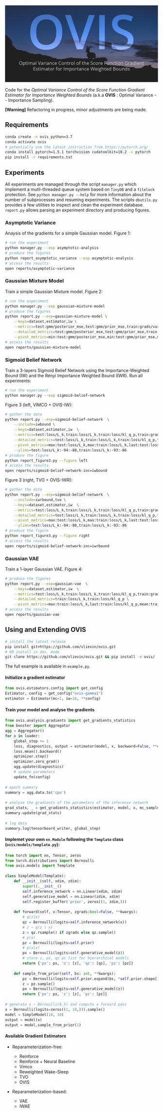 ![Optimal Variance Control of the Score Function Gradient Estimator for Importance Weighted Bounds (a.k.a **OVIS**) credits: Thomas Jarrand](.images/ovis-banner.png)

Code for the *Optimal Variance Control of the Score Function Gradient Estimator for Importance Weighted Bounds* (a.k.a **OVIS** : Optimal Variance -- Importance Sampling).

**[Warning]** Refactoring in progress, minor adjustments are being made.

## Requirements

```bash
conda create -n ovis python=3.7
conda activate ovis
# potentially use the latest instruction from https://pytorch.org/
conda install pytorch=1.5.1 torchvision cudatoolkit=10.2 -c pytorch 
pip install -r requirements.txt
```

## Experiments

All experiments are managed through the script `manager.py` which implement a mutli-threaded queue system based on
`TinyDB` and a `filelock` protection. See `python manager.py --help` for more information about the number of 
subprocesses and resuming experiments. The scripts `dbutils.py` provides a few utilities to inspect and clean 
the experiment database.  `report.py` allows parsing an experiment directory and producing figures.

### Asymptotic Variance

Anaysis of the gradients for a simple Gaussian model. Figure 1:

```bash
# run the experiment
python manager.py --exp asymptotic-analysis
# produce the figures
python report_asymptotic_variance --exp asymptotic-analysis
# access the results
open reports/asymptotic-variance
```

### Gaussian Mixture Model

Train a simple Gaussian Mixture model. Figure 2:

```bash
# run the experiment
python manager.py --exp gaussian-mixture-model
# produce the figures
python report.py --exp=gaussian-mixture-model \
    --keys=dataset,estimator,iw \
    --metrics=test:gmm/posterior_mse,test:gmm/prior_mse,train:grads/variance,train:grads/snr \
    --detailed_metrics=test:gmm/posterior_mse,test:gmm/prior_mse,train:loss/ess,train:grads/variance,train:grads/snr \
    --pivot_metrics=min:test:gmm/posterior_mse,min:test:gmm/prior_mse,mean:train:grads/snr 
# access the results
open reports/gaussian-mixture-model
```

### Sigmoid Belief Network

Train a 3-layers Sigmoid Belief Network using the Importance-Weighted Bound (IW) and the Rényi Importance Weighted Bound (IWR).
Run all experiments:

```bash
# run the experiment
python manager.py --exp sigmoid-belief-network
```

Figure 3 (left, VIMCO + OVIS-IW):

```bash
# gather the data
python report.py --exp=sigmoid-belief-network  \
    --include=iwbound \
    --keys=dataset,estimator,iw  \
    --metrics=test:loss/L_k,train:loss/L_k,train:loss/kl_q_p,train:grads/snr \
    --detailed_metrics=test:loss/L_k,train:loss/L_k,train:loss/kl_q_p,train:loss/kl,train:loss/ess,train:active_units/au,train:grads/snr \
    --pivot_metrics=max:test:loss/L_k,max:train:loss/L_k,last:test:loss/kl_q_p,last:train:loss/ess \
    --ylims=test:loss/L_k:-94:-88,train:loss/L_k:-93:-86
# produce the figure
python report_figure3.py --figure left
# access the results
open reports/sigmoid-belief-network-inc=iwbound
```

Figure 3 (right, TVO + OVIS-IWR):

```bash
# gather the data
python report.py --exp=sigmoid-belief-network  \
    --include=iwrbound,tvo \
    --keys=dataset,estimator,iw  \
    --metrics=test:loss/L_k,train:loss/L_k,train:loss/kl_q_p,train:grads/snr \
    --detailed_metrics=test:loss/L_k,train:loss/L_k,train:loss/kl_q_p,train:loss/kl,train:loss/ess,train:active_units/au,train:grads/snr \
    --pivot_metrics=max:test:loss/L_k,max:train:loss/L_k,last:test:loss/kl_q_p,last:train:loss/ess \
    --ylims=test:loss/L_k:-94:-88,train:loss/L_k:-93:-86
# produce the figure
python report_figure3.py --figure right
# access the results
open reports/sigmoid-belief-network-inc=iwrbound
```

### Gaussian VAE

Train a 1-layer Gaussian VAE. Figure 4:

```bash
# produce the figures
python report.py --exp=gaussian-vae  \
    --keys=dataset,estimator,iw  \
    --metrics=test:loss/L_k,train:loss/L_k,train:loss/kl_q_p,train:grads/snr \
    --detailed_metrics=train:loss/L_k,train:loss/kl_q_p \
    --pivot_metrics=max:train:loss/L_k,last:train:loss/kl_q_p,mean:train:loss/ess
# access the results
open reports/gaussian-vae
```

## Using and Extending OVIS

```bash
# install the latest release
pip install git+https://github.com/vlievin/ovis.git
# OR install in dev. mode
git clone https://github.com/vlievin/ovis.git && pip install -e ovis/
```

The full example is available in `example.py`. 

#### Initialize a gradient estimator

```python
from ovis.estimators.config import get_config
Estimator, config = get_config("ovis-gamma1")
estimator = Estimator(mc=1, iw=16, **config)
```

#### Train your model and analyse the gradients

```python
from ovis.analysis.gradients import get_gradients_statistics
from booster import Aggregator
agg = Aggregator()
for x in loader:
    global_step += 1
    loss, diagnostics, output = estimator(model, x, backward=False, **config)
    loss.mean().backward()
    optimizer.step()
    optimizer.zero_grad()
    agg.update(diagnostics)
    # update parameters
    update_fn(config)
    
# epoch summary
summary = agg.data.to('cpu')

# analyse the gradients of the parameters of the inference network
grad_stats, _ = get_gradients_statistics(estimator, model, x, mc_samples=10, key_filter='inference_network')
summary.update(grad_stats)

# log data
summary.log(tensorboard_writer, global_step)
```

#### Implemet your own `nn.Module` following the `Template` class (`ovis/models/template.py`):

```python
from torch import nn, Tensor, zeros
from torch.distributions import Bernoulli
from ovis.models import Template

class SimpleModel(Template):
    def __init__(self, xdim, zdim):
        super().__init__()
        self.inference_network = nn.Linear(xdim, zdim)
        self.generative_model = nn.Linear(zdim, xdim)
        self.register_buffer('prior', zeros((1, zdim,)))

    def forward(self, x:Tensor, zgrads:bool=False, **kwargs):
        # q(z|x)
        qz = Bernoulli(logits=self.inference_network(x))
        # z ~ q(z | x)
        z = qz.rsample() if zgrads else qz.sample()
        # p(x)
        pz = Bernoulli(logits=self.prior)
        # p(x|z)
        px = Bernoulli(logits=self.generative_model(z))
        # store z, pz, qz as list for hierarchical models
        return {'px': px, 'z': [z], 'qz': [qz], 'pz': [pz]}

    def sample_from_prior(self, bs: int, **kwargs):
        pz = Bernoulli(logits=self.prior.expand(bs, *self.prior.shape[1:]))
        z = pz.sample()
        px = Bernoulli(logits=self.generative_model(z))
        return {'px': px, 'z': [z], 'pz': [pz]}

# generate x ~ Bernoulli(0.5) and compute a forward pass 
x = Bernoulli(logits=zeros((1, 10,))).sample()
model = SimpleModel(10, 10)
output = model(x)
output = model.sample_from_prior(1)
```

#### Available Gradient Estimators



* Reparameterization-free:
    * Reinforce
    * Reinforce + Neural Baseline
    * Vimco
    * Reweighted Wake-Sleep
    * TVO
    * OVIS

* Reparameterization-based:
    * VAE
    * IWAE